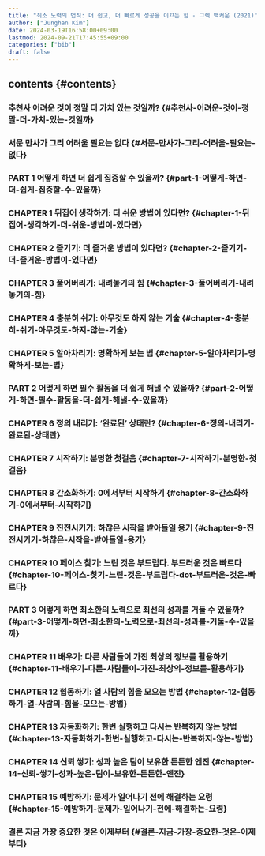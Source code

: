 ```yaml
---
title: "최소 노력의 법칙: 더 쉽고, 더 빠르게 성공을 이끄는 힘 - 그렉 맥커운 (2021)"
author: ["Junghan Kim"]
date: 2024-03-19T16:58:00+09:00
lastmod: 2024-09-21T17:45:55+09:00
categories: ["bib"]
draft: false
---
```


## contents {#contents}


### 추천사 어려운 것이 정말 더 가치 있는 것일까? {#추천사-어려운-것이-정말-더-가치-있는-것일까}


### 서문 만사가 그리 어려울 필요는 없다 {#서문-만사가-그리-어려울-필요는-없다}


### PART 1 어떻게 하면 더 쉽게 집중할 수 있을까? {#part-1-어떻게-하면-더-쉽게-집중할-수-있을까}


### CHAPTER 1 뒤집어 생각하기: 더 쉬운 방법이 있다면? {#chapter-1-뒤집어-생각하기-더-쉬운-방법이-있다면}


### CHAPTER 2 즐기기: 더 즐거운 방법이 있다면? {#chapter-2-즐기기-더-즐거운-방법이-있다면}


### CHAPTER 3 풀어버리기: 내려놓기의 힘 {#chapter-3-풀어버리기-내려놓기의-힘}


### CHAPTER 4 충분히 쉬기: 아무것도 하지 않는 기술 {#chapter-4-충분히-쉬기-아무것도-하지-않는-기술}


### CHAPTER 5 알아차리기: 명확하게 보는 법 {#chapter-5-알아차리기-명확하게-보는-법}


### PART 2 어떻게 하면 필수 활동을 더 쉽게 해낼 수 있을까? {#part-2-어떻게-하면-필수-활동을-더-쉽게-해낼-수-있을까}


### CHAPTER 6 정의 내리기: ‘완료된’ 상태란? {#chapter-6-정의-내리기-완료된-상태란}


### CHAPTER 7 시작하기: 분명한 첫걸음 {#chapter-7-시작하기-분명한-첫걸음}


### CHAPTER 8 간소화하기: 0에서부터 시작하기 {#chapter-8-간소화하기-0에서부터-시작하기}


### CHAPTER 9 진전시키기: 하찮은 시작을 받아들일 용기 {#chapter-9-진전시키기-하찮은-시작을-받아들일-용기}


### CHAPTER 10 페이스 찾기: 느린 것은 부드럽다. 부드러운 것은 빠르다 {#chapter-10-페이스-찾기-느린-것은-부드럽다-dot-부드러운-것은-빠르다}


### PART 3 어떻게 하면 최소한의 노력으로 최선의 성과를 거둘 수 있을까? {#part-3-어떻게-하면-최소한의-노력으로-최선의-성과를-거둘-수-있을까}


### CHAPTER 11 배우기: 다른 사람들이 가진 최상의 정보를 활용하기 {#chapter-11-배우기-다른-사람들이-가진-최상의-정보를-활용하기}


### CHAPTER 12 협동하기: 열 사람의 힘을 모으는 방법 {#chapter-12-협동하기-열-사람의-힘을-모으는-방법}


### CHAPTER 13 자동화하기: 한번 실행하고 다시는 반복하지 않는 방법 {#chapter-13-자동화하기-한번-실행하고-다시는-반복하지-않는-방법}


### CHAPTER 14 신뢰 쌓기: 성과 높은 팀이 보유한 튼튼한 엔진 {#chapter-14-신뢰-쌓기-성과-높은-팀이-보유한-튼튼한-엔진}


### CHAPTER 15 예방하기: 문제가 일어나기 전에 해결하는 요령 {#chapter-15-예방하기-문제가-일어나기-전에-해결하는-요령}


### 결론 지금 가장 중요한 것은 이제부터 {#결론-지금-가장-중요한-것은-이제부터}
